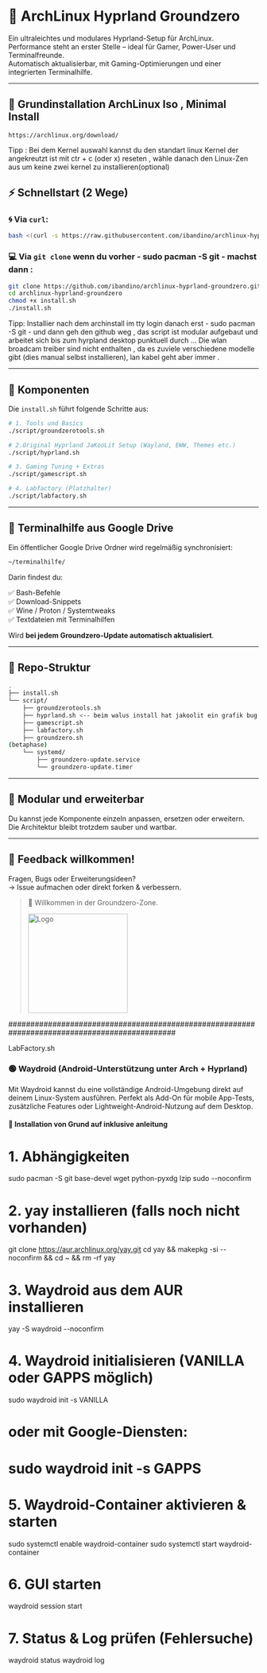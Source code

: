 # 🧱 ArchLinux Hyprland Groundzero

Ein ultraleichtes und modulares Hyprland-Setup für ArchLinux.  
Performance steht an erster Stelle – ideal für Gamer, Power-User und Terminalfreunde.  
Automatisch aktualisierbar, mit Gaming-Optimierungen und einer integrierten Terminalhilfe.

---

## 👣 Grundinstallation ArchLinux Iso , Minimal Install 
```
https://archlinux.org/download/
```
Tipp : Bei dem Kernel auswahl kannst du den standart linux Kernel
der angekreutzt ist mit ctr + c (oder x) reseten , wähle danach den Linux-Zen aus um keine zwei kernel zu installieren(optional)


## ⚡ Schnellstart (2 Wege)

### 🌀 Via `curl`:

```bash
bash <(curl -s https://raw.githubusercontent.com/ibandino/archlinux-hyprland-groundzero/main/install.sh)
```

### 💻 Via `git clone` wenn du vorher - sudo pacman -S git - machst dann :

```bash
git clone https://github.com/ibandino/archlinux-hyprland-groundzero.git
cd archlinux-hyprland-groundzero
chmod +x install.sh
./install.sh
```
Tipp: Installier nach dem archinstall im tty login danach erst - sudo pacman -S git - und dann geh den github weg ,
das script ist modular aufgebaut und arbeitet sich bis zum hyrpland desktop punktuell durch ...
Die wlan broadcam treiber sind nicht enthalten , da es zuviele verschiedene modelle gibt (dies manual selbst installieren),
lan kabel geht aber immer .

---

## 🔧 Komponenten

Die `install.sh` führt folgende Schritte aus:

```bash
# 1. Tools und Basics
./script/groundzerotools.sh

# 2.Original Hyprland JaKooLit Setup (Wayland, EWW, Themes etc.)
./script/hyprland.sh

# 3. Gaming Tuning + Extras
./script/gamescript.sh

# 4. Labfactory (Platzhalter)
./script/labfactory.sh

```

---

## 📁 Terminalhilfe aus Google Drive

Ein öffentlicher Google Drive Ordner wird regelmäßig synchronisiert:

```bash
~/terminalhilfe/
```

Darin findest du:

✅ Bash-Befehle  
✅ Download-Snippets  
✅ Wine / Proton / Systemtweaks  
✅ Textdateien mit Terminalhilfen

Wird **bei jedem Groundzero-Update automatisch aktualisiert**.

---

## 📂 Repo-Struktur

```bash
.
├── install.sh
└── script/
    ├── groundzerotools.sh
    ├── hyprland.sh <-- beim walus install hat jakoolit ein grafik bug , ein install balken verdeckt das sudo passwort(JaKooLit Mini bugg)
    ├── gamescript.sh
    ├── labfactory.sh
    ├── groundzero.sh
(betaphase)
    └── systemd/
        ├── groundzero-update.service
        └── groundzero-update.timer
```

---

## 🧩 Modular und erweiterbar

Du kannst jede Komponente einzeln anpassen, ersetzen oder erweitern.  
Die Architektur bleibt trotzdem sauber und wartbar.

---

## 📢 Feedback willkommen!

Fragen, Bugs oder Erweiterungsideen?  
→ Issue aufmachen oder direkt forken & verbessern.

> 🫡 Willkommen in der Groundzero-Zone.
>
> <img src="https://github.com/user-attachments/assets/4f9540f5-c56c-42e6-879a-d3145e49210b" alt="Logo" width="200"/>



##############################################################################################

LabFactory.sh

### 🟢 Waydroid (Android-Unterstützung unter Arch + Hyprland)

Mit Waydroid kannst du eine vollständige Android-Umgebung direkt auf deinem Linux-System ausführen. Perfekt als Add-On für mobile App-Tests, zusätzliche Features oder Lightweight-Android-Nutzung auf dem Desktop.

#### 🔹 Installation von Grund auf inklusive anleitung
# 1. Abhängigkeiten
sudo pacman -S git base-devel wget python-pyxdg lzip sudo --noconfirm

# 2. yay installieren (falls noch nicht vorhanden)
git clone https://aur.archlinux.org/yay.git
cd yay && makepkg -si --noconfirm && cd ~ && rm -rf yay

# 3. Waydroid aus dem AUR installieren
yay -S waydroid --noconfirm

# 4. Waydroid initialisieren (VANILLA oder GAPPS möglich)
sudo waydroid init -s VANILLA
# oder mit Google-Diensten:
# sudo waydroid init -s GAPPS

# 5. Waydroid-Container aktivieren & starten
sudo systemctl enable waydroid-container
sudo systemctl start waydroid-container

# 6. GUI starten
waydroid session start

# 7. Status & Log prüfen (Fehlersuche)
waydroid status
waydroid log


